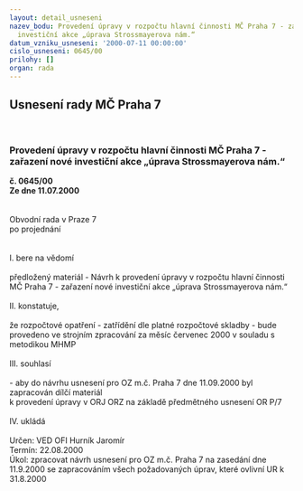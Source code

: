 ```yaml
---
layout: detail_usneseni
nazev_bodu: Provedení úpravy v rozpočtu hlavní činnosti MČ Praha 7 - zařazení nové
  investiční akce „úprava Strossmayerova nám.“
datum_vzniku_usneseni: '2000-07-11 00:00:00'
cislo_usneseni: 0645/00
prilohy: []
organ: rada
---
```

<div id="ucUsn_pList" class="usn">
	<span><h2>Usnesení rady MČ Praha 7 </h2>
<br></span><div class="standBody">
<span><h3>Provedení úpravy v rozpočtu hlavní činnosti MČ Praha 7 - zařazení nové investiční akce „úprava Strossmayerova nám.“</h3></span><div class="center">
		<strong>č. 0645/00</strong><br>
	</div>
<div class="center">
		<strong>Ze dne 11.07.2000</strong><br><br>
	</div>     <br>Obvodní rada v Praze 7<br>po projednání<br><br><br>I.	bere na vědomí<br><br> předložený materiál - Návrh k provedení úpravy v rozpočtu hlavní činnosti MČ Praha 7 - zařazení nové investiční akce „úprava Strossmayerova nám.“<br><br>II.	konstatuje,<br><br>že rozpočtové opatření - zatřídění dle platné rozpočtové skladby - bude provedeno ve strojním zpracování za měsíc červenec 2000 v souladu s metodikou MHMP<br><br>III.	souhlasí <br><br>- aby do návrhu usnesení pro OZ m.č. Praha 7 dne 11.09.2000 byl zapracován dílčí materiál <br>k provedení úpravy v ORJ ORZ na základě předmětného usnesení OR P/7<br><br>IV.	ukládá <br><br> Určen:	     	VED OFI Hurník Jaromír<br>Termín: 22.08.2000<br>Úkol:	zpracovat návrh usnesení pro OZ m.č. Praha 7 na zasedání dne 11.9.2000 se zapracováním všech požadovaných úprav, které ovlivní UR k 31.8.2000<br> <br>
</div>
</div>